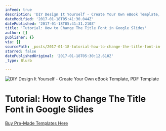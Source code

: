 ```yaml
---
inFeed: true
description: 'DIY Design It Yourself - Create Your Own eBook Template, PDF Template'
dateModified: '2017-01-18T05:41:30.044Z'
datePublished: '2017-01-18T05:41:31.210Z'
title: 'Tutorial: How to Change The Title Font in Google Slides'
author: []
publisher: {}
via: {}
sourcePath: _posts/2017-01-18-tutorial-how-to-change-the-title-font-in-google-slides.md
starred: false
datePublishedOriginal: '2017-01-18T05:30:12.610Z'
_type: Blurb

---
```

![DIY Design It Yourself - Create Your Own eBook Template, PDF Template](https://the-grid-user-content.s3-us-west-2.amazonaws.com/00431939-07ad-43d7-8002-901bcfd3f194.gif)

# Tutorial: How to Change The Title Font in Google Slides
[Buy Pre-Made Templates Here][0]

[0]: https://www.etsy.com/au/shop/eightcornerscreative